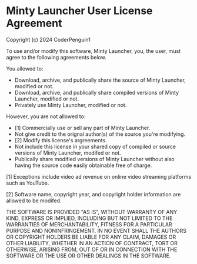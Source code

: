 # Minty Launcher User License Agreement
Copyright (c) 2024 CoderPenguin1

To use and/or modify this software, Minty Launcher, you, the user, must agree to the following agreements below.

You allowed to:
* Download, archive, and publically share the source of Minty Launcher, modified or not.
* Download, archive, and publically share compiled versions of Minty Launcher, modified or not.
* Privately use Minty Launcher, modified or not.

However, you are not allowed to:
* [1] Commercially use or sell any part of Minty Launcher.
* Not give credit to the orignal author(s) of the source you're modifying.
* [2] Modify this license's argreements.
* Not include this license in your shared copy of compiled or source versions of Minty Launcher, modifed or not.
* Publically share modified versions of Minty Launcher without also having the source code easily obtainable free of charge.

[1] Exceptions include video ad revenue on online video streaming platforms such as YouTube.

[2] Software name, copyright year, and copyright holder information are allowed to be modifed.

THE SOFTWARE IS PROVIDED "AS IS", WITHOUT WARRANTY OF ANY KIND, EXPRESS OR IMPLIED, INCLUDING BUT NOT LIMITED TO THE WARRANTIES OF MERCHANTABILITY, FITNESS FOR A PARTICULAR PURPOSE AND NONINFRINGEMENT. 
IN NO EVENT SHALL THE AUTHORS OR COPYRIGHT HOLDERS BE LIABLE FOR ANY CLAIM, DAMAGES OR OTHER LIABILITY, WHETHER IN AN ACTION OF CONTRACT, TORT OR OTHERWISE, ARISING FROM, OUT OF OR IN CONNECTION WITH THE SOFTWARE OR THE USE OR OTHER DEALINGS IN THE SOFTWARE.